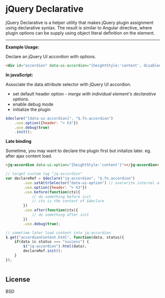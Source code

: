 jQuery Declarative
=======

jQuery Declarative is a helper utility that makes jQuery plugin assignment using declarative syntax.
The result is similar to Angular directive, where plugin options can be supply using object literal definition on the element. 

----

**Example Usage:**

Declare an jQuery UI accordion with options.

```html
<div id="accordion" data-ui-accordion="{heightStyle:'content', disabled: true}">
```
**In javaScript:**

Associate the data attribute selector with jQuery UI accordion.

 - set default header option - *merge with individual element's declarative options.*  
 - enable debug mode 
 - initialize the plugin

```javascript
$declare("[data-ui-accordion]", "$.fn.accordion")
	.use.option({header: "> h3"})
	.use.debug(true)
	.init();
```

**Late binding**

Sometime, you may want to declare the plugin first but initalize later. 
eg. after ajax content load.

```html
<jq-accordion data-ui-option="{heightStyle:'content'}"></jq-accordion>
```

```javascript
// target custom tag "jq-accordion"
var declareRef = $declare("jq-accordion", "$.fn.accordion")
		.use.setAttrSelector("data-ui-option") // overwrite internal attribute selector 
		.use.option({header: "> h3"})
		.use.before(function(ctx){
			// do something before init
			// ctx is the context of $declare
		})
		.use.after(function(ctx){
			// do something after init
		})
		.use.debug(true);

// sometime later load content into jq-accordion 
$.get("accordionContent.html", function(data, status){
	if(data && status === "success") {
		$("jq-accordion").html(data);
		declareRef.init();	
	}
});



```

License
----

BSD